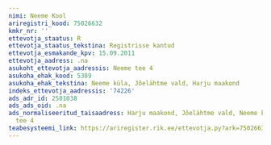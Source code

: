 ```yaml
---
nimi: Neeme Kool
ariregistri_kood: 75026632
kmkr_nr: ''
ettevotja_staatus: R
ettevotja_staatus_tekstina: Registrisse kantud
ettevotja_esmakande_kpv: 15.09.2011
ettevotja_aadress: .na
asukoht_ettevotja_aadressis: Neeme tee 4
asukoha_ehak_kood: 5389
asukoha_ehak_tekstina: Neeme küla, Jõelähtme vald, Harju maakond
indeks_ettevotja_aadressis: '74226'
ads_adr_id: 2501038
ads_ads_oid: .na
ads_normaliseeritud_taisaadress: Harju maakond, Jõelähtme vald, Neeme küla, Neeme
  tee 4
teabesysteemi_link: https://ariregister.rik.ee/ettevotja.py?ark=75026632&ref=rekvisiidid
---
```

